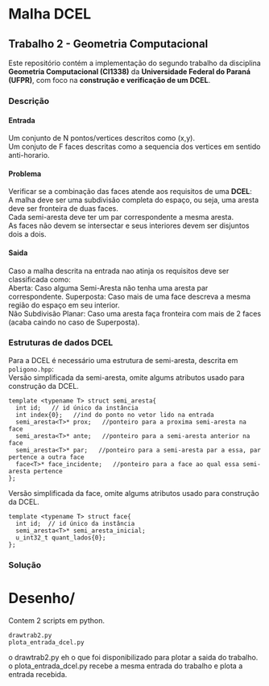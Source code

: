 # Malha DCEL
## Trabalho 2 - Geometria Computacional
Este repositório contém a implementação do segundo trabalho da disciplina **Geometria Computacional (CI1338)** da **Universidade Federal do Paraná (UFPR)**, com foco na **construção e verificação de um DCEL**.  

### Descrição  
#### Entrada  
Um conjunto de N pontos/vertices descritos como (x,y).  
Um conjuto de F faces descritas como a sequencia dos vertices em sentido anti-horario.  

#### Problema  
Verificar se a combinação das faces atende aos requisitos de uma **DCEL**:  
A malha deve ser uma subdivisão completa do espaço, ou seja, uma aresta deve ser fronteira de duas faces.  
Cada semi-aresta deve ter um par correspondente a mesma aresta.  
As faces não devem se intersectar e seus interiores devem ser disjuntos dois a dois.  

#### Saida  
Caso a malha descrita na entrada nao atinja os requisitos deve ser classificada como:  
Aberta: Caso alguma Semi-Aresta não tenha uma aresta par correspondente.
Superposta: Caso mais de uma face descreva a mesma região do espaço em seu interior.  
Não Subdivisão Planar: Caso uma aresta faça fronteira com mais de 2 faces (acaba caindo no caso de Superposta).  

### Estruturas de dados DCEL  
Para a DCEL é necessário uma estrutura de semi-aresta, descrita em `poligono.hpp`:  
Versão simplificada da semi-aresta, omite algums atributos usado para construção da DCEL.  
```
template <typename T> struct semi_aresta{
  int id;   // id único da instância
  int index{0};   //ind do ponto no vetor lido na entrada
  semi_aresta<T>* prox;   //ponteiro para a proxima semi-aresta na face
  semi_aresta<T>* ante;   //ponteiro para a semi-aresta anterior na face
  semi_aresta<T>* par;   //ponteiro para a semi-aresta par a essa, par pertence a outra face
  face<T>* face_incidente;   //ponteiro para a face ao qual essa semi-aresta pertence
};
```
Versão simplificada da face, omite algums atributos usado para construção da DCEL.  
```
template <typename T> struct face{
  int id;  // id único da instância
  semi_aresta<T>* semi_aresta_inicial;
  u_int32_t quant_lados{0};
};
```




### Solução  


# Desenho/
Contem 2 scripts em python.
```
drawtrab2.py 
plota_entrada_dcel.py
```
o drawtrab2.py eh o que foi disponibilizado para plotar a saida do trabalho.
o plota_entrada_dcel.py recebe a mesma entrada do trabalho e plota a entrada recebida.
